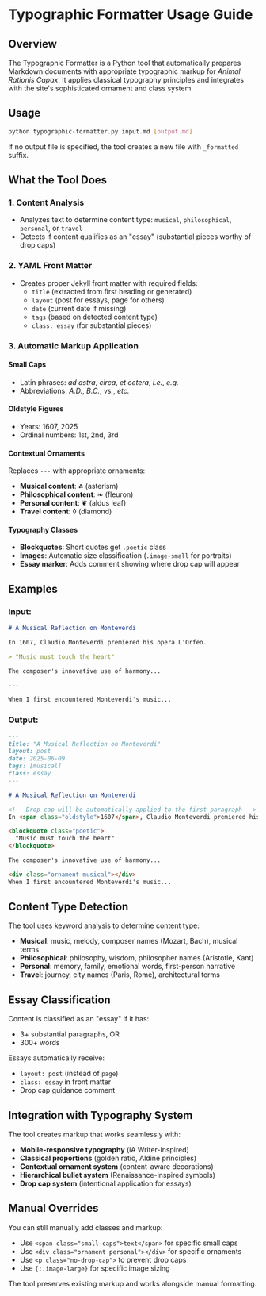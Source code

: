 # Typographic Formatter Usage Guide

## Overview

The Typographic Formatter is a Python tool that automatically prepares Markdown documents with appropriate typographic markup for *Animal Rationis Capax*. It applies classical typography principles and integrates with the site's sophisticated ornament and class system.

## Usage

```bash
python typographic-formatter.py input.md [output.md]
```

If no output file is specified, the tool creates a new file with `_formatted` suffix.

## What the Tool Does

### 1. **Content Analysis**
- Analyzes text to determine content type: `musical`, `philosophical`, `personal`, or `travel`
- Detects if content qualifies as an "essay" (substantial pieces worthy of drop caps)

### 2. **YAML Front Matter**
- Creates proper Jekyll front matter with required fields:
  - `title` (extracted from first heading or generated)
  - `layout` (post for essays, page for others)
  - `date` (current date if missing)
  - `tags` (based on detected content type)
  - `class: essay` (for substantial pieces)

### 3. **Automatic Markup Application**

#### Small Caps
- Latin phrases: *ad astra*, *circa*, *et cetera*, *i.e.*, *e.g.*
- Abbreviations: *A.D.*, *B.C.*, *vs.*, *etc.*

#### Oldstyle Figures
- Years: 1607, 2025
- Ordinal numbers: 1st, 2nd, 3rd

#### Contextual Ornaments
Replaces `---` with appropriate ornaments:
- **Musical content**: ⁂ (asterism)
- **Philosophical content**: ❧ (fleuron)
- **Personal content**: ❦ (aldus leaf)
- **Travel content**: ◊ (diamond)

#### Typography Classes
- **Blockquotes**: Short quotes get `.poetic` class
- **Images**: Automatic size classification (`.image-small` for portraits)
- **Essay marker**: Adds comment showing where drop cap will appear

## Examples

### Input:
```markdown
# A Musical Reflection on Monteverdi

In 1607, Claudio Monteverdi premiered his opera L'Orfeo.

> "Music must touch the heart"

The composer's innovative use of harmony...

---

When I first encountered Monteverdi's music...
```

### Output:
```markdown
---
title: "A Musical Reflection on Monteverdi"
layout: post
date: 2025-06-09
tags: [musical]
class: essay
---

# A Musical Reflection on Monteverdi

<!-- Drop cap will be automatically applied to the first paragraph -->
In <span class="oldstyle">1607</span>, Claudio Monteverdi premiered his opera L'Orfeo.

<blockquote class="poetic">
  "Music must touch the heart"
</blockquote>

The composer's innovative use of harmony...

<div class="ornament musical"></div>
When I first encountered Monteverdi's music...
```

## Content Type Detection

The tool uses keyword analysis to determine content type:

- **Musical**: music, melody, composer names (Mozart, Bach), musical terms
- **Philosophical**: philosophy, wisdom, philosopher names (Aristotle, Kant)
- **Personal**: memory, family, emotional words, first-person narrative
- **Travel**: journey, city names (Paris, Rome), architectural terms

## Essay Classification

Content is classified as an "essay" if it has:
- 3+ substantial paragraphs, OR
- 300+ words

Essays automatically receive:
- `layout: post` (instead of `page`)
- `class: essay` in front matter
- Drop cap guidance comment

## Integration with Typography System

The tool creates markup that works seamlessly with:
- **Mobile-responsive typography** (iA Writer-inspired)
- **Classical proportions** (golden ratio, Aldine principles)  
- **Contextual ornament system** (content-aware decorations)
- **Hierarchical bullet system** (Renaissance-inspired symbols)
- **Drop cap system** (intentional application for essays)

## Manual Overrides

You can still manually add classes and markup:
- Use `<span class="small-caps">text</span>` for specific small caps
- Use `<div class="ornament personal"></div>` for specific ornaments
- Use `<p class="no-drop-cap">` to prevent drop caps
- Use `{:.image-large}` for specific image sizing

The tool preserves existing markup and works alongside manual formatting.